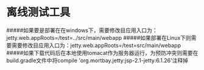 # 离线测试工具
#####如果要是部署在在windows下，需要修改目应用入口为：jetty.web.appRoots=/test=../src/main/webapp
#####如果部署在Linux下则需要需要修改目应用入口为：jetty.web.appRoots=/test=src/main/webapp
#####如果下载代码后在本地使用tomacat作为服务器运行，为预防冲突则需要在build.gradle文件中将compile 'org.mortbay.jetty:jsp-2.1-jetty:6.1.26'注释掉


